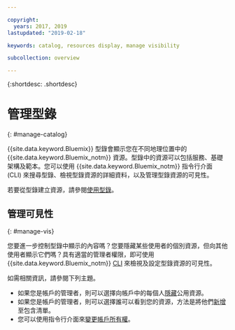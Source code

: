 ```yaml
---

copyright:
  years: 2017, 2019
lastupdated: "2019-02-18"

keywords: catalog, resources display, manage visibility

subcollection: overview

---
```


{:shortdesc: .shortdesc}

# 管理型錄
{: #manage-catalog}

{{site.data.keyword.Bluemix}} 型錄會顯示您在不同地理位置中的 {{site.data.keyword.Bluemix_notm}} 資源。型錄中的資源可以包括服務、基礎架構及範本。您可以使用 {{site.data.keyword.Bluemix_notm}} 指令行介面 (CLI) 來搜尋型錄、檢視型錄資源的詳細資料，以及管理型錄資源的可見性。

若要從型錄建立資源，請參閱[使用型錄](/docs/overview?topic=overview-ui#catalogcreate)。

## 管理可見性
{: #manage-vis}

您要進一步控制型錄中顯示的內容嗎？您要隱藏某些使用者的個別資源，但向其他使用者顯示它們嗎？具有適當的管理者權限，即可使用 {{site.data.keyword.Bluemix_notm}} [CLI](/docs/cli/reference/ibmcloud?topic=cloud-cli-overview) 來檢視及設定型錄資源的可見性。

如需相關資訊，請參閱下列主題。

* 如果您是帳戶的管理者，則可以選擇向帳戶中的每個人[隱藏](/docs/account?topic=account-exclude)公用資源。
* 如果您是帳戶的管理者，則可以選擇誰可以看到您的資源，方法是將他們[新增](/docs/account?topic=account-include)至包含清單。
* 您可以使用指令行介面來[變更帳戶所有權](/docs/account?topic=account-include#owners)。
